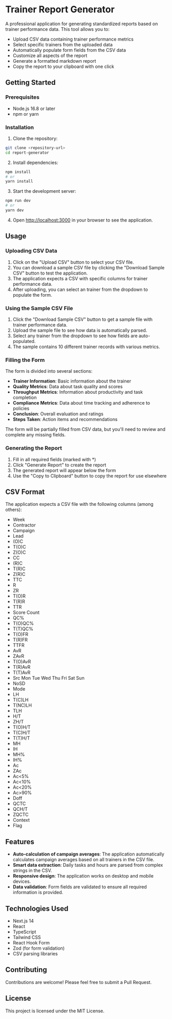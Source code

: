 # Trainer Report Generator

A professional application for generating standardized reports based on trainer performance data. This tool allows you to:

- Upload CSV data containing trainer performance metrics
- Select specific trainers from the uploaded data
- Automatically populate form fields from the CSV data
- Customize all aspects of the report
- Generate a formatted markdown report
- Copy the report to your clipboard with one click

## Getting Started

### Prerequisites

- Node.js 16.8 or later
- npm or yarn

### Installation

1. Clone the repository:
```bash
git clone <repository-url>
cd report-generator
```

2. Install dependencies:
```bash
npm install
# or
yarn install
```

3. Start the development server:
```bash
npm run dev
# or
yarn dev
```

4. Open [http://localhost:3000](http://localhost:3000) in your browser to see the application.

## Usage

### Uploading CSV Data

1. Click on the "Upload CSV" button to select your CSV file.
2. You can download a sample CSV file by clicking the "Download Sample CSV" button to test the application.
3. The application expects a CSV with specific columns for trainer performance data.
4. After uploading, you can select an trainer from the dropdown to populate the form.

### Using the Sample CSV File

1. Click the "Download Sample CSV" button to get a sample file with trainer performance data.
2. Upload the sample file to see how data is automatically parsed.
3. Select any trainer from the dropdown to see how fields are auto-populated.
4. The sample contains 10 different trainer records with various metrics.

### Filling the Form

The form is divided into several sections:

- **Trainer Information**: Basic information about the trainer
- **Quality Metrics**: Data about task quality and scores
- **Throughput Metrics**: Information about productivity and task completion
- **Compliance Metrics**: Data about time tracking and adherence to policies
- **Conclusion**: Overall evaluation and ratings
- **Steps Taken**: Action items and recommendations

The form will be partially filled from CSV data, but you'll need to review and complete any missing fields.

### Generating the Report

1. Fill in all required fields (marked with *)
2. Click "Generate Report" to create the report
3. The generated report will appear below the form
4. Use the "Copy to Clipboard" button to copy the report for use elsewhere

## CSV Format

The application expects a CSV file with the following columns (among others):

- Week
- Contractor
- Campaign
- Lead
- (O)C
- T(O)C
- Z(O)C
- CC
- (R)C
- T(R)C
- Z(R)C
- TTC
- R
- ZR
- T(O)R
- T(R)R
- TTR
- Score Count
- QC%
- T(O)QC%
- T(T)QC%
- T(O)FR
- T(R)FR
- TTFR
- AvR
- ZAvR
- T(O)AvR
- T(R)AvR
- T(T)AvR
- Src Mon Tue Wed Thu Fri Sat Sun
- NoSD
- Mode
- LH
- T(C)LH
- T(NC)LH
- TLH
- H/T
- ZH/T
- T(O)H/T
- T(C)H/T
- T(T)H/T
- MH
- IH
- MH%
- IH%
- Ac
- ZAc
- Ac<5%
- Ac<10%
- Ac<20%
- Ac>90%
- Doff
- QCTC
- QCH/T
- ZQCTC
- Context
- Flag

## Features

- **Auto-calculation of campaign averages**: The application automatically calculates campaign averages based on all trainers in the CSV file.
- **Smart data extraction**: Daily tasks and hours are parsed from complex strings in the CSV.
- **Responsive design**: The application works on desktop and mobile devices.
- **Data validation**: Form fields are validated to ensure all required information is provided.

## Technologies Used

- Next.js 14
- React
- TypeScript
- Tailwind CSS
- React Hook Form
- Zod (for form validation)
- CSV parsing libraries

## Contributing

Contributions are welcome! Please feel free to submit a Pull Request.

## License

This project is licensed under the MIT License.
